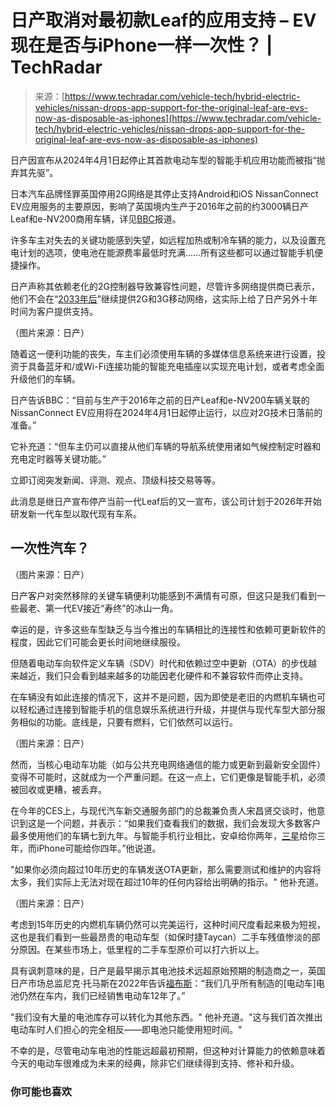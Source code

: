 <!--yml

类别：未分类

日期：2024-05-27 14:37:51

-->

# 日产取消对最初款Leaf的应用支持 – EV现在是否与iPhone一样一次性？ | TechRadar

> 来源：[https://www.techradar.com/vehicle-tech/hybrid-electric-vehicles/nissan-drops-app-support-for-the-original-leaf-are-evs-now-as-disposable-as-iphones](https://www.techradar.com/vehicle-tech/hybrid-electric-vehicles/nissan-drops-app-support-for-the-original-leaf-are-evs-now-as-disposable-as-iphones)

日产因宣布从2024年4月1日起停止其首款电动车型的智能手机应用功能而被指“抛弃其先驱”。

日本汽车品牌怪罪英国停用2G网络是其停止支持Android和iOS NissanConnect EV应用服务的主要原因，影响了英国境内生产于2016年之前的约3000辆日产Leaf和e-NV200商用车辆，详见[BBC](https://www.bbc.co.uk/news/technology-68426263)报道。

许多车主对失去的关键功能感到失望，如远程加热或制冷车辆的能力，以及设置充电计划的选项，使电池在能源费率最低时充满……所有这些都可以通过智能手机便捷操作。

日产声称其依赖老化的2G控制器导致兼容性问题，尽管许多网络提供商已表示，他们不会在“[2033年后](https://www.ofcom.org.uk/phones-telecoms-and-internet/information-for-industry/policy/2g-and-3g-switch-off)”继续提供2G和3G移动网络，这实际上给了日产另外十年时间为客户提供支持。

（图片来源：日产）

随着这一便利功能的丧失，车主们必须使用车辆的多媒体信息系统来进行设置，投资于具备蓝牙和/或Wi-Fi连接功能的智能充电插座以实现充电计划，或者考虑全面升级他们的车辆。

日产告诉BBC：“目前与生产于2016年之前的日产Leaf和e-NV200车辆关联的NissanConnect EV应用将在2024年4月1日起停止运行，以应对2G技术日落前的准备。”

它补充道：“但车主仍可以直接从他们车辆的导航系统使用诸如气候控制定时器和充电定时器等关键功能。”

立即订阅突发新闻、评测、观点、顶级科技交易等等。

此消息是继日产宣布停产当前一代Leaf后的又一宣布，该公司计划于2026年开始研发新一代车型以取代现有车系。

## 一次性汽车？

（图片来源：日产）

日产客户对突然移除的关键车辆便利功能感到不满情有可原，但这只是我们看到一些最老、第一代EV接近“寿终”的冰山一角。

幸运的是，许多这些车型缺乏与当今推出的车辆相比的连接性和依赖可更新软件的程度，因此它们可能会更长时间地继续服役。

但随着电动车向软件定义车辆（SDV）时代和依赖过空中更新（OTA）的步伐越来越近，我们只会看到越来越多的功能因老化硬件和不兼容软件而停止支持。

在车辆没有如此连接的情况下，这并不是问题，因为即使是老旧的内燃机车辆也可以轻松通过连接到智能手机的信息娱乐系统进行升级，并提供与现代车型大部分服务相似的功能。底线是，只要有燃料，它们依然可以运行。

（图片来源：日产）

然而，当核心电动车功能（如与公共充电网络通信的能力或更新到最新安全固件）变得不可能时，这就成为一个严重问题。在这一点上，它们更像是智能手机，必须被回收或更糟，被丢弃。

在今年的CES上，与现代汽车新交通服务部门的总裁兼负责人宋昌贤交谈时，他意识到这是一个问题，并表示：“如果我们查看我们的数据，我们会发现大多数客户最多使用他们的车辆七到九年。与智能手机行业相比，安卓给你两年，[三星](https://www.techradar.com/sg/tag/samsung)给你三年，而iPhone可能给你四年。”他说道。

"如果你必须向超过10年历史的车辆发送OTA更新，那么需要测试和维护的内容将太多，我们实际上无法对现在超过10年的任何内容给出明确的指示。" 他补充道。

（图片来源：日产）

考虑到15年历史的内燃机车辆仍然可以完美运行，这种时间尺度看起来极为短视，这也是我们看到一些最昂贵的电动车型（如保时捷Taycan）二手车残值惨淡的部分原因。在某些市场上，低里程的二手车型原价可以打六折以上。

具有讽刺意味的是，日产是最早揭示其电池技术远超原始预期的制造商之一，英国日产市场总监尼克·托马斯在2022年告诉[福布斯](https://www.forbes.com/sites/carltonreid/2022/08/01/electric-car-batteries-lasting-longer-than-predicted-delays-recycling-programs/?sh=bad42e453329)：“我们几乎所有制造的[电动车]电池仍然在车内，我们已经销售电动车12年了。”

"我们没有大量的电池库存可以转化为其他东西。" 他补充道。"这与我们首次推出电动车时人们担心的完全相反——即电池只能使用短时间。"

不幸的是，尽管电动车电池的性能远超最初预期，但这种对计算能力的依赖意味着今天的电动车很难成为未来的经典，除非它们继续得到支持、修补和升级。

### 你可能也喜欢
